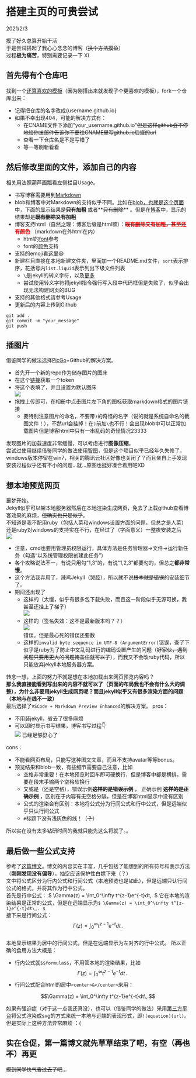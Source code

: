 # 搭建主页的可贵尝试

2021/2/3

摸了好久总算开始干活  
于是尝试搭起了我心心念念的博客（~~换个方法摸鱼~~）  
过程**极为痛苦**，特别需要记录一下 X(  


## 首先得有个仓库吧

找到一个[还算喜欢的模板](https://github.com/rundocs/rundocs.io)（~~因为刚搭出来就发现了个更喜欢的模板~~），fork一个仓库出来：  
* 记得把仓库的名字改成{username.github.io}  
* 如果不幸出现404，可能的解决方式有：  
    * 在CNAME文件下添加"your_username.github.io"~~但是这样github会不停地给你发邮件告诉你不要往CNAME里写github.io后缀的url~~  
    * 查看一下仓库名是不是写错了  
    * 等一等刷新看看  

## 然后修改里面的文件，添加自己的内容
相关用法照葫芦画瓢看左侧栏目Usage。  
* 书写博客需要用到[Markdown](https://guides.github.com/features/mastering-markdown/)  
* blob和博客中对Markdown的支持似乎不同。比如在[blob，也就是这个页面](https://github.com/YouCaiJun98/YouCaiJun98.github.io/blob/master/techniques/%E5%B0%9D%E8%AF%95%E6%90%AD%E5%BB%BA%E4%B8%BB%E9%A1%B5.md)中，下面的显示结果是~~**只有加粗**~~ 或者**~~只有删除~~** 。但是在[博客](https://youcaijun98.github.io/techniques/%E5%B0%9D%E8%AF%95%E6%90%AD%E5%BB%BA%E4%B8%BB%E9%A1%B5.html)中，显示的结果却是~~**既有删除又有加粗**~~   
* 博客支持html（自然之理：博客后缀是html嘛）：**~~<font color='red'>既有删除又有加粗，甚至还有颜色</font>~~** （markdown在外html在内）  
    * html的[font](https://www.w3school.com.cn/tags/tag_font.asp)参考  
    * font的[颜色](https://blog.csdn.net/COCO56/article/details/105155328/)支持  
* 支持的emoji看[这里](https://github.com/ikatyang/emoji-cheat-sheet/blob/master/README.md):smiley:  
* 新建栏目直接在本地新建文件夹，里面加一个README.md文件，`sort`表示排序，花括号内`list.liquid`表示列出下级文件列表  
    * `\`是jekyll的转义字符，以及[更多](https://cloud.tencent.com/developer/article/1368561)  
    * 尝试使用转义字符将jekyll指令强行写入段中代码框但是失败了，似乎会出现无法构建网页的BUG  
* 支持的其他格式请参考Usage  
* 更新后的内容上传到Github  
```
git add .
git commit -m "your_message"
git push
```

## 插图片
借鉴同学的做法选择[PicGo](https://github.com/Molunerfinn/PicGo)+Github的解决方案。 
* 首先开一个新的repo作为储存图片的图床
* 在这个[链接](https://github.com/settings/tokens)获取一个token
* 将这个表填了，并且设置为默认图床  
![](https://raw.githubusercontent.com/YouCaiJun98/MyPicBed/main/imgs/202102030001.png)
* 拖拽上传即可，在相册中点击图片左下角的图标获取markdown格式的图片链接  
    * 要特别注意图片的命名，不要带`)`的奇怪的名字（说的就是系统自命名的截图文件！），不然url会挂掉！在`)`前加`\`也不行！会出现blob中可以正常加载图片但是博客html中只有一串乱码的奇怪情况23333  

发现图片的加载速度非常缓慢，可以考虑进行**图像压缩**。  
尝试过使用继续借鉴同学的做法使用[智图](https://zhitu.isux.us/index.php/preview/install)，但是这个项目似乎已经年久失修了，windows版本停留在win7，相关的腾讯云社区好像也关闭了？而且亲自上手发现安装过程似乎还有不小的问题...就...原图也挺好凑合着用吧XD  


## 想本地预览网页

噩梦开始。  
Jekyll似乎可以架本地服务器然后在本地渲染生成网页，免去了上载github查看博客效果的麻烦，~~但确实也只是似乎~~。  
不知道是我不配用ruby（包括人菜和windows设置方面的问题，但总之是人菜）还是ruby对windows的支持实在不行，在经过了（字面意义）一整夜安装之后  
![](https://raw.githubusercontent.com/YouCaiJun98/MyPicBed/main/imgs/202102030002.png)  
* 注意，cmd也要用管理员权限运行，具体方法是任务管理器->文件->运行新任务（勾选“以系统管理权限创建此任务”）  
* 各个攻略说法不一，有说只用勾“1,3”的，有说“1,2,3”都要勾的，但总之**都非常慢**。  
* 这个方法我弃用了，辣鸡Jekyll（哭腔），所以就不说~~根本就是错误~~的安装细节了。  
* 期间还出现了  
    * 这样的（太慢，似乎有很多包下载失败，而且这一阶段似乎无源可换，我甚至还挂上了梯子）  
![](https://raw.githubusercontent.com/YouCaiJun98/MyPicBed/main/imgs/202102030003.png)  
    * 这样的（签名失效：这不是最新版本吗？？）  
![](https://raw.githubusercontent.com/YouCaiJun98/MyPicBed/main/imgs/202102030004.png)  
错误。但是最心死的错误还要数
    * 这样的`invalid byte sequence in UTF-8 (ArgumentError)`错误，查了下似乎是ruby为了防止中文乱码进行的编码设置产生的问题（~~好家伙，遇到问题只要用更大的问题掩盖住就可以了~~），而我又不会改ruby代码，所以只能放弃jekyll本地服务器方案。  

转念一想，上面的努力不就是想在本地加载出来网页预览内容吗？  
**那么我直接能看到写出来的内容不就可以了（页面的布局我也不会有什么大的调整），为什么非要用jekyll生成网页呢？而且jekyll似乎又有很多渲染方面的问题（本地与在线不一致）**  
最后选择了`VSCode + Markdown Preview Enhanced`的解决方案。
pros：
* 不用装jekyll，省去了很多麻烦
* 可以即时显示书写结果，博客书写过程:point_down:    
![](https://raw.githubusercontent.com/YouCaiJun98/MyPicBed/main/imgs/202102030005.png)
已经足够舒心了

cons：
* 不能看网页布局，只能写这种图文文章，而且不支持avatar等等bonus。
* 预览结果和blob一致，有些细节需要自己注意，比如
    * 空格非常重要！在本地预览时回车即可硬换行，但是博客中都是横排，需要在段末手输两个空格软换行
    * 又或是（还是空格），错误示例~~**这样的是错误示例**~~ ， 正确示例 ~~**这样的是正确示例**~~ ，区别在于内容有无空格分隔，但是在博客html显示中没有区别
    * 公式的渲染会有区别：本地将公式分为行间公式和行中公式，但是远端似乎只认行间公式
    * `#`标题下没有浅灰色的线！（~~？~~）

所以实在没有太多钻研时间的我就只能先这么将就了。。

## 最后做一些公式支持
参考了[这篇博文](https://www.jianshu.com/p/25f0139637b7)。博文的内容实在丰富，几乎包括了能想到的所有符号和表示方法（**刚刚发现没有偏导**），抽空应该保护性白嫖下来（？）  
文中将公式区分为行内公式和行间公式（本地预览也是如此），但是远端只认行间公式的格式，并将其作为行中公式。   
首先是行中公式： $ \Gamma(z) = \int_0^\infty t^{z-1}e^{-t}dt\,. $ 它在本地的渲染结果是正常的公式，但是在远端显示为`$ \Gamma(z) = \int_0^\infty t^{z-1}e^{-t}dt\,. $`   
接下来是行间公式：  
$$\Gamma(z) = \int_0^\infty t^{z-1}e^{-t}dt\,.$$  
本地显示结果为居中的行间公式，但是在远端显示为左对齐的行中公式。
所以正确的食用方法大概是：
* 行内公式就`$$formula$$`，不用管本地的渲染结果，比如$$\Gamma(z) = \int_0^\infty t^{z-1}e^{-t}dt\,.$$
* 行间公式配合html的居中`<center>&</center>`来用：
<center>$$\Gamma(z) = \int_0^\infty t^{z-1}e^{-t}dt\,.$$</center>  

如果有强迫症（对于这一点我还真没），也可以（借鉴同学的做法）采用[第三方平台](https://latex.codecogs.com/)将公式渲染成svg的方式来统一本地与远端的表现形式，即`![equation](url)`。
但是实际上这种方法异常麻烦 ：(

## 实在仓促，第一篇博文就先草草结束了吧，有空（~~再也不~~）再更
~~摸到同学快气昏过去了吧~~...


